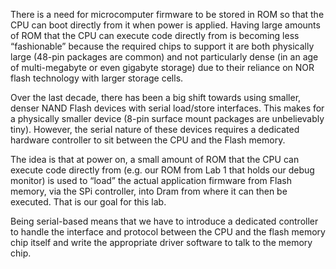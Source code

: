 There is a need for microcomputer firmware to be stored in ROM so that the CPU can boot directly from it when power is applied. Having large amounts of ROM that the CPU can execute code directly from is becoming less “fashionable” because the required chips to support it are both physically large (48-pin packages are common) and not particularly dense (in an age of multi-megabyte or even gigabyte storage) due to their reliance on NOR flash technology with larger storage cells. 

Over the last decade, there has been a big shift towards using smaller, denser NAND Flash devices with serial load/store interfaces. This makes for a physically smaller device (8-pin surface mount packages are unbelievably tiny). However, the serial nature of these devices requires a dedicated hardware controller to sit between the CPU and the Flash memory. 

The idea is that at power on, a small amount of ROM that the CPU can execute code directly from (e.g. our ROM from Lab 1 that holds our debug monitor) is used to “load” the actual application firmware from Flash memory, via the SPi controller, into Dram from where it can then be executed. That is our goal for this lab.

Being serial-based means that we have to introduce a dedicated controller to handle the interface and protocol between the CPU and the flash memory chip itself and write the appropriate driver software to talk to the memory chip.
